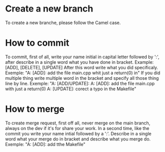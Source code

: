 # Create a new branch

To create a new branche, please follow the Camel case.

# How to commit

To commit, first of all, write your name initial in capital letter followed by ':', after describe in a single word what you have done in bracket.
Example: \[ADD], \[DELETE], \[UPDATE]
After this word write what you did specificaly.
Exemple: "A: \[ADD]: add the file main.cpp whit just a return(0) in"
If you did multiple thing write multiple word in the bracket and specify all those thing line by line.
Exemple: "A: \[ADD/UPDATE]:
          A: \[ADD]: add the file main.cpp with just a return(0)
          A: \[UPDATE]: corect a typo in the Makefile"

# How to merge

To create merge request, first off all, never merge on the main branch, always on the dev if it's for share your work. In a second time, like the commit
you write your name intial followed by a ':'. Describe in a single word what your merge do in bracket and describe what you merge do.
Exemple: "A: \[ADD]: add tthe Makefile"